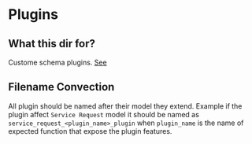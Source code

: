 # Plugins

## What this dir for?
Custome schema plugins. [See](http://mongoosejs.com/docs/plugins.html)

## Filename Convection
All plugin should be named after their model they extend. Example if the plugin affect `Service Request` model it should be named as `service_request_<plugin_name>_plugin` when `plugin_name` is the name of expected function that expose the plugin features.
